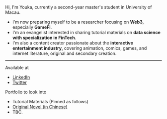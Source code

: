Hi, I'm Youka, currently a second-year master's student in University of Macau.
- I'm now preparing myself to be a researcher focusing on **Web3**, especially **GameFi**. 
- I'm an evangelist interested in sharing tutorial materials on **data science with specialization in FinTech**.
- I'm also a content creator passionate about the **interactive entertainment industry**, covering animation, comics, games, and internet literature, original and secondary creation.
---

Available at

* [LinkedIn](https://www.linkedin.com/in/jae-youka/)
* [Twitter](https://twitter.com/0xyouka)

Portfolio to look into

* Tutorial Materials (Pinned as follows)
* [Original Novel (in Chinese)](https://sosadfun.link/users/477250)
* TBC.




<!--
**0xyk/0xyk** is a ✨ _special_ ✨ repository because its `README.md` (this file) appears on your GitHub profile.

Here are some ideas to get you started:

- 🔭 I’m currently working on ...
- 🌱 I’m currently learning ...
- 👯 I’m looking to collaborate on ...
- 🤔 I’m looking for help with ...
- 💬 Ask me about ...
- 📫 How to reach me: ...
- 😄 Pronouns: ...
- ⚡ Fun fact: ...
-->
